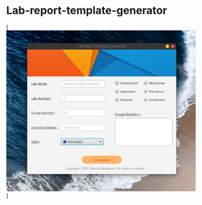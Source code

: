 # Lab-report-template-generator

[![Screenshot](https://github.com/zakimadaoui/Lab-report-template-generator/blob/master/Screenshot%20from%202019-12-11%2013-12-46.png)]
